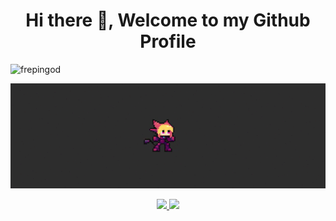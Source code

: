 <h1 align="center">Hi there 👋, Welcome to my Github Profile</h1>

<p align="left"> <img src="https://komarev.com/ghpvc/?username=frepingod&label=Profile%20views&color=0e75b6&style=flat" alt="frepingod" /> </p>

<p align="center">
  <img src="https://github.com/frepingod/frepingod/blob/main/sword.gif" alt="animated" />
</p>

<div align="center">
  <a href="https://github.com/frepingod">
  <img height="160em" src="https://github-readme-stats.vercel.app/api?username=frepingod&show_icons=true&theme=dracula&include_all_commits=true&count_private=true"/>
  <img height="160em" src="https://github-readme-streak-stats.herokuapp.com/?user=frepingod&theme=dracula"/>
</div>
